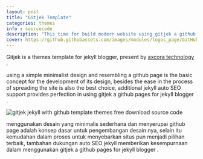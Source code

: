 ```yaml
---
layout: post
title: "Gitjek Template"
categories: themes
info : sourcecode
description: "This time for build modern website using gitjek a github page template for jekyll blogger"
cover: https://github.githubassets.com/images/modules/logos_page/GitHub-Logo.png
---
```


Gitjek is a themes template for jekyll blogger, present by [axcora technology](https://axcora.com/getaxcoracms) . 

using a simple minimalist design and resembling a github page is the basic concept for the development of its design, besides the ease in the process of spreading the site is also the best choice, additional jekyll auto SEO support provides perfection in using gitjek a github pages for jekyll blogger .

![gitjek jekyll with github template themes free download source code](https://github.githubassets.com/images/modules/logos_page/GitHub-Logo.png)

menggunakan desain yang minimalis sederhana dan menyerupai github page adalah konsep dasar untuk pengembangan desain nya, selain itu kemudahan dalam proses untuk menyebarkan situs pun menjadi pilihan terbaik, tambahan dukungan auto SEO jekyll memberikan kesempurnaan dalam menggunakan gitjek a github pages for jekyll blogger .